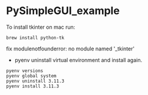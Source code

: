 # PySimpleGUI_example

To install tkinter on mac run:
```
brew install python-tk
```

fix modulenotfounderror: no module named '_tkinter'
* pyenv uninstall virtual environment and install again.
```
pyenv versions
pyenv global system
pyenv uninstall 3.11.3
pyenv install 3.11.3
```